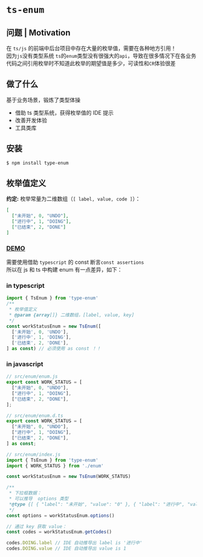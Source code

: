 # `ts-enum`

## **问题 | Motivation**

在 `ts/js` 的前端中后台项目中存在大量的枚举值，需要在各种地方引用！  
因为`js`没有类型系统 `ts`的`enum`类型没有很强大的`api`，导致在很多情况下在各业务代码之间引用枚举时不知道此枚举的期望值是多少，可读性和`CR`体验很差

## 做了什么

基于业务场景，锻炼了类型体操

- 借助 ts 类型系统，获得枚举值的 IDE 提示
- 改善开发体验
- 工具类库

## 安装

```bash
$ npm install type-enum
```

## 枚举值定义

**约定:** 枚举常量为二维数组（`[ label, value, code ]`）：

```json
[
  ["未开始", 0, "UNDO"],
  ["进行中", 1, "DOING"],
  ["已结束", 2, "DONE"]
]
```

### [DEMO](https://codesandbox.io/embed/priceless-https-vv6my?fontsize=14&hidenavigation=1&theme=dark)

需要使用借助 `typescript` 的 const 断言`const assertions`  
所以在 js 和 ts 中构建 enum 有一点差异，如下：

### in typescript

```ts
import { TsEnum } from 'type-enum'
/**
 * 枚举值定义
 * @param {array[]} 二维数组，[label, value, key]
 */
const workStatusEnum = new TsEnum([
  ['未开始', 0, 'UNDO'],
  ['进行中', 1, 'DOING'],
  ['已结束', 2, 'DONE'],
] as const) // 必须使用 as const ！！
```

### in javascript

```js
// src/enum/enum.js
export const WORK_STATUS = [
  ["未开始", 0, "UNDO"],
  ["进行中", 1, "DOING"],
  ["已结束", 2, "DONE"],
];

// src/enum/enum.d.ts
export const WORK_STATUS = [
  ["未开始", 0, "UNDO"],
  ["进行中", 1, "DOING"],
  ["已结束", 2, "DONE"],
] as const;

// src/enum/index.js
import { TsEnum } from 'type-enum'
import { WORK_STATUS } from './enum'

const workStatusEnum = new TsEnum(WORK_STATUS)
```

```ts
/**
 * 下拉框数据：
 * 可以推导  options 类型
 *@type {[ { "label": "未开始", "value": "0" }, { "label": "进行中", "value": "1" }, { "label": "已结束", "value": "2" } ]}
 */
const options = workStatusEnum.options()

// 通过 key 获取 value：
const codes = workStatusEnum.getCodes()

codes.DOING.label // IDE 自动推导出 label is '进行中'
codes.DOING.value // IDE 自动推导出 value is 1
```
